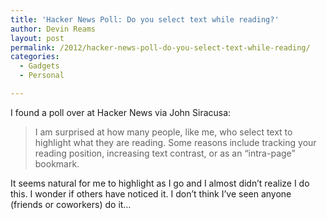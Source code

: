 ```yaml
---
title: 'Hacker News Poll: Do you select text while reading?'
author: Devin Reams
layout: post
permalink: /2012/hacker-news-poll-do-you-select-text-while-reading/
categories:
  - Gadgets
  - Personal

---
```

I found a poll over at Hacker News via John Siracusa:

> I am surprised at how many people, like me, who select text to highlight what they are reading. Some reasons include tracking your reading position, increasing text contrast, or as an &#8220;intra-page&#8221; bookmark.

It seems natural for me to highlight as I go and I almost didn&#8217;t realize I do this. I wonder if others have noticed it. I don&#8217;t think I&#8217;ve seen anyone (friends or coworkers) do it&#8230;